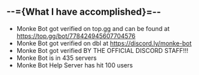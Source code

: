 --={What I have accomplished}=--
-
 - Monke Bot got verified on top.gg and can be found at https://top.gg/bot/778424945607704576
 - Monke Bot got verified on dbl at https://discord.ly/monke-bot
 - Monke Bot got verified BY THE OFFICIAL DISCORD STAFF!!!
 - Monke Bot is in 435 servers
 - Monke Bot Help Server has hit 100 users
